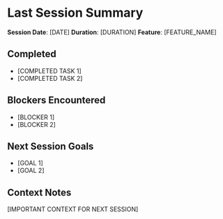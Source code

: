 # Last Session Summary

**Session Date**: [DATE]
**Duration**: [DURATION]
**Feature**: [FEATURE_NAME]

## Completed

- [COMPLETED TASK 1]
- [COMPLETED TASK 2]

## Blockers Encountered

- [BLOCKER 1]
- [BLOCKER 2]

## Next Session Goals

- [GOAL 1]
- [GOAL 2]

## Context Notes

[IMPORTANT CONTEXT FOR NEXT SESSION]
